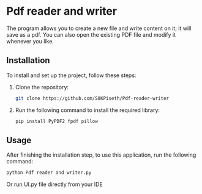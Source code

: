 # Pdf reader and writer
The program allows you to create a new file and write content on it; it will save as a pdf. You can also open the existing PDF file and modify it whenever you like.
## Installation

To install and set up the project, follow these steps:

1. Clone the repository:
    ```bash
    git clone https://github.com/S0KPiseth/Pdf-reader-writer
    
    ```

2. Run the following command to install the required library:
   
    ```bash
    pip install PyPDF2 fpdf pillow
    ```
## Usage

After finishing the installation step, to use this application, run the following command:
```bash
python Pdf reader and writer.py
```
Or run UI.py file directly from your IDE
